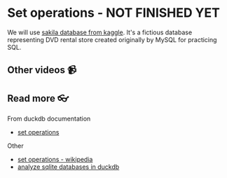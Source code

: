# Set operations - NOT FINISHED YET

We will use [sakila database from kaggle](https://www.kaggle.com/datasets/atanaskanev/sqlite-sakila-sample-database?resource=download). It's a fictious database representing DVD rental store created originally by MySQL for practicing SQL.  



## Other videos 📹

## Read more 👓

From duckdb documentation
- [set operations](https://duckdb.org/docs/sql/query_syntax/setops.html)

Other
- [set operations - wikipedia](https://en.wikipedia.org/wiki/Set_(mathematics)#Basic_operations)
- [analyze sqlite databases in duckdb](https://motherduck.com/blog/analyze-sqlite-databases-duckdb/)
